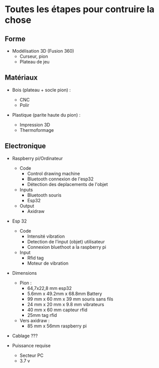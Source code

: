 # Toutes les étapes pour contruire la chose

## Forme

- Modélisation 3D (Fusion 360)
    - Curseur, pion
    - Plateau de jeu

## Matériaux

- Bois (plateau + socle pion) :
    - CNC
    - Polir

- Plastique (parite haute du pion) :
    - Impression 3D
    - Thermoformage

## Electronique

- Raspberry pi/Ordinateur
    - Code
        - Control drawing machine
        - Bluetooth connexion de l'esp32
        - Détection des deplacements de l'objet
    - Inputs
        - Bluetooth souris
        - Esp32
    - Output
        - Axidraw
- Esp 32
    - Code
        - Intensité vibration
        - Detection de l'input (objet) utilisateur
        - Connexion bluethoot a la raspberry pi
    - Input
        - Rfid tag
        - Moteur de vibration
- Dimensions
    - Pion :
        - 64,7x22,8 mm esp32
        - 5.6mm x 49.2mm x 68.8mm Battery
        - 99 mm x 60 mm x 39 mm souris sans fils
        - 24 mm x 20 mm x 9.8 mm vibrateurs
        - 40 mm x 60 mm capteur rfid
        - 25mm tag rfid
    - Vers axidraw :
        - 85 mm x 56mm raspberry pi

- Cablage
???
- Puissance requise
    - Secteur PC
    - 3.7 v
